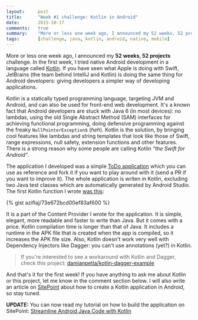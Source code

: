 ```yaml
---
layout:     post
title:      "Week #1 challenge: Kotlin in Android"
date:       2015-10-17
comments:   true
summary:    "More or less one week ago, I announced my 52 weeks, 52 projects challenge. In the first week, I tried native Android development in a language called Kotlin. If you have seen what Apple is doing with Swift, JetBrains (the team behind IntelliJ and Kotlin) is doing the same thing for Android developers: giving developers a simpler way of developing applications."
tags:       [challenge, java, kotlin, android, native, mobile]
---
```


More or less one week ago, I announced my **52 weeks, 52 projects** challenge. In the first week, I tried native Android development in a language called [Kotlin](http://kotlinlang.org/). If you have seen what Apple is doing with Swift, JetBrains (the team behind IntelliJ and Kotlin) is doing the same thing for Android developers: giving developers a simpler way of developing applications.

Kotlin is a statically typed programming language, targeting JVM and Android, and can also be used for front-end web development. It's a known fact that Android developers are stuck with Java 6 (in most devices): no lambdas, using the old Single Abstract Method (SAM) interfaces for achieving functional programming, doing defensive programming against the freaky `NullPointerException`s (_heh_). Kotlin is the solution, by bringing cool features like lambdas and string templates that look like those of Swift, range expressions, null safety, extension functions and other features. There is a strong reason why some people are calling Kotlin _"the Swift for Android"_.

The application I developed was a simple [ToDo application](https://github.com/aziflaj/ToDo-kotlin) which you can use as reference and fork it if you want to play around with it (send a PR if you want to improve it). The whole application is writen in Kotlin, excluding two Java test classes which are automatically generated by Android Studio. The first Kotlin function I wrote [was this](https://github.com/aziflaj/ToDo-kotlin/blob/master/app/src/main/java/com/aziflaj/todo/data/TaskProvider.kt#L17-L25):

{% gist aziflaj/73e672bcd00ef83af600 %}
 
It is a part of the Content Provider I wrote for the application. It is simple, elegant, more readable and faster to write than Java. But it comes with a price. Kotlin compilation time is longer than that of Java. It includes a runtime in the APK file that is created when the app is compiled, so it increases the APK file size. Also, Kotlin doesn't work very well with Dependency Injectors like Dagger: you can't use annotations (yet?) in Kotlin. 

> If you're interested to see a workaround with Kotlin and Dagger, check this project: [damianpetla/kotlin-dagger-example](https://github.com/damianpetla/kotlin-dagger-example)

And that's it for the first week! If you have anything to ask me about Kotlin or this project, let me know in the comment section below. I will also write an article on [SitePoint](http://www.sitepoint.com/) about how to create a Kotlin application in Android, so stay tuned.

**UPDATE:** You can now read my tutorial on how to build the application on SitePoint: [Streamline Android Java Code with Kotlin](http://www.sitepoint.com/streamline-android-java-code-with-kotlin/)
